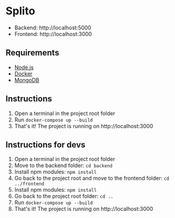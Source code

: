 ﻿# Splito

- Backend: http://localhost:5000
- Frontend: http://localhost:3000

## Requirements

- [Node.js](https://nodejs.org/en/download/package-manager)
- [Docker](https://www.docker.com/)
- [MongoDB](https://www.mongodb.com/try/download/community)

## Instructions

1. Open a terminal in the project root folder
2. Run `docker-compose up --build`
3. That's it! The project is running on http://localhost:3000

## Instructions for devs

1. Open a terminal in the project root folder
2. Move to the backend folder: `cd backend`
3. Install npm modules: `npm install`
4. Go back to the project root and move to the frontend folder: `cd ../frontend`
5. Install npm modules: `npm install`
6. Go back to the project root folder: `cd ..`
7. Run `docker-compose up --build`
8. That's it! The project is running on http://localhost:3000

